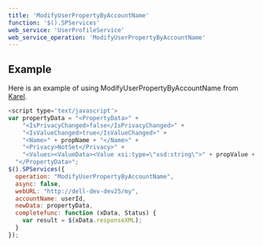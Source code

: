 ```yaml
---
title: 'ModifyUserPropertyByAccountName'
function: '$().SPServices'
web_service: 'UserProfileService'
web_service_operation: 'ModifyUserPropertyByAccountName'
---
```


## Example

Here is an example of using ModifyUserPropertyByAccountName from [Karel](http://www.codeplex.com/site/users/view/Karel).

```javascript
<script type='text/javascript'>
var propertyData = "<PropertyData>" +
    "<IsPrivacyChanged>false</IsPrivacyChanged>" +
    "<IsValueChanged>true</IsValueChanged>" +
    "<Name>" + propName + "</Name>" +
    "<Privacy>NotSet</Privacy>" +
    "<Values><ValueData><Value xsi:type=\"xsd:string\">" + propValue + "</Value></ValueData></Values>" +
  "</PropertyData>";
$().SPServices({
  operation: "ModifyUserPropertyByAccountName",
  async: false,
  webURL: "http://dell-dev-dev25/my",
  accountName: userId,
  newData: propertyData,
  completefunc: function (xData, Status) {
    var result = $(xData.responseXML);
  }
});
```
